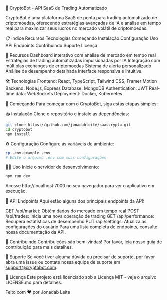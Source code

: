 🚀 CryptoBot - API SaaS de Trading Automatizado

CryptoBot é uma plataforma SaaS de ponta para trading automatizado de criptomoedas, oferecendo estratégias avançadas de IA e análise em tempo real para maximizar seus lucros no mercado volátil de criptomoedas.

📋 Índice
Recursos
Tecnologias
Começando
Instalação
Configuração
Uso
API Endpoints
Contribuindo
Suporte
Licença

🌟 Recursos
Dashboard interativo com análise de mercado em tempo real
Estratégias de trading automatizadas impulsionadas por IA
Integração com múltiplas exchanges de criptomoedas
Sistema de alerta personalizado
Análise de desempenho detalhada
Interface responsiva e intuitiva

🛠 Tecnologias
Frontend: React, TypeScript, Tailwind CSS, Framer Motion
Backend: Node.js, Express
Database: MongoDB
Authentication: JWT
Real-time data: WebSockets
Deployment: Docker, Kubernetes

🚀 Começando
Para começar com o CryptoBot, siga estas etapas simples:

📥 Instalação
Clone o repositório e instale as dependências:

```sh
git clone https://github.com/jonadableite/saascrypto.git
cd cryptobot
npm install
```

⚙️ Configuração
Configure as variáveis de ambiente:

```sh
cp .env.example .env
# Edite o arquivo .env com suas configurações
```

🏃‍♂️ Uso
Inicie o servidor de desenvolvimento:

```sh
npm run dev
```
Acesse http://localhost:7000 no seu navegador para ver o aplicativo em execução.

📡 API Endpoints
Aqui estão alguns dos principais endpoints da API:

GET /api/market: Obtém dados do mercado em tempo real
POST /api/trades: Inicia uma nova operação de trading
GET /api/performance: Recupera estatísticas de desempenho
PUT /api/settings: Atualiza as configurações do usuário
Para uma lista completa de endpoints, consulte nossa documentação da API.

🤝 Contribuindo
Contribuições são bem-vindas! Por favor, leia nosso guia de contribuição para mais detalhes.

💬 Suporte
Se você tiver alguma dúvida ou precisar de suporte, por favor abra uma issue ou contate nossa equipe de suporte em support@cryptobot.com.

📄 Licença
Este projeto está licenciado sob a Licença MIT - veja o arquivo LICENSE.md para detalhes.

Feito com ❤️ por Jonadab Leite